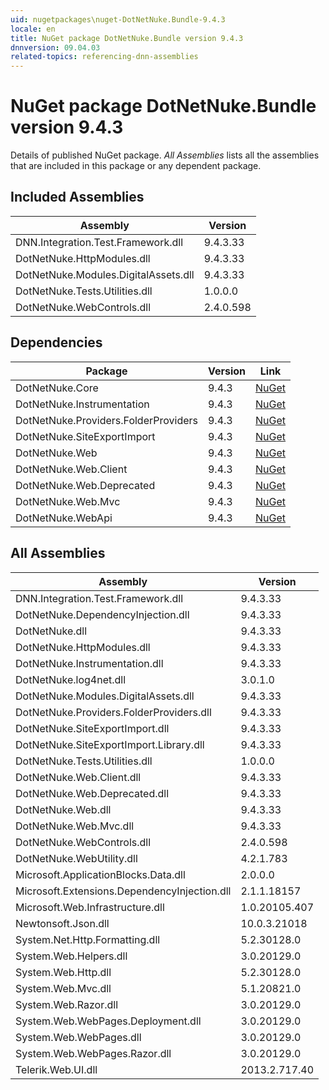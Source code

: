 ```yaml
---
uid: nugetpackages\nuget-DotNetNuke.Bundle-9.4.3
locale: en
title: NuGet package DotNetNuke.Bundle version 9.4.3
dnnversion: 09.04.03
related-topics: referencing-dnn-assemblies
---
```


# NuGet package DotNetNuke.Bundle version 9.4.3
Details of published NuGet package.
*All Assemblies* lists all the assemblies that are included in this package or any dependent package.

## Included Assemblies

|Assembly|Version|
|---|---|
|DNN.Integration.Test.Framework.dll|9.4.3.33|
|DotNetNuke.HttpModules.dll|9.4.3.33|
|DotNetNuke.Modules.DigitalAssets.dll|9.4.3.33|
|DotNetNuke.Tests.Utilities.dll|1.0.0.0|
|DotNetNuke.WebControls.dll|2.4.0.598|

## Dependencies

|Package|Version|Link|
|---|---|---|
|DotNetNuke.Core|9.4.3|[NuGet](https://www.nuget.org/packages/DotNetNuke.Core/9.4.3)|
|DotNetNuke.Instrumentation|9.4.3|[NuGet](https://www.nuget.org/packages/DotNetNuke.Instrumentation/9.4.3)|
|DotNetNuke.Providers.FolderProviders|9.4.3|[NuGet](https://www.nuget.org/packages/DotNetNuke.Providers.FolderProviders/9.4.3)|
|DotNetNuke.SiteExportImport|9.4.3|[NuGet](https://www.nuget.org/packages/DotNetNuke.SiteExportImport/9.4.3)|
|DotNetNuke.Web|9.4.3|[NuGet](https://www.nuget.org/packages/DotNetNuke.Web/9.4.3)|
|DotNetNuke.Web.Client|9.4.3|[NuGet](https://www.nuget.org/packages/DotNetNuke.Web.Client/9.4.3)|
|DotNetNuke.Web.Deprecated|9.4.3|[NuGet](https://www.nuget.org/packages/DotNetNuke.Web.Deprecated/9.4.3)|
|DotNetNuke.Web.Mvc|9.4.3|[NuGet](https://www.nuget.org/packages/DotNetNuke.Web.Mvc/9.4.3)|
|DotNetNuke.WebApi|9.4.3|[NuGet](https://www.nuget.org/packages/DotNetNuke.WebApi/9.4.3)|

## All Assemblies

|Assembly|Version|
|---|---|
|DNN.Integration.Test.Framework.dll|9.4.3.33|
|DotNetNuke.DependencyInjection.dll|9.4.3.33|
|DotNetNuke.dll|9.4.3.33|
|DotNetNuke.HttpModules.dll|9.4.3.33|
|DotNetNuke.Instrumentation.dll|9.4.3.33|
|DotNetNuke.log4net.dll|3.0.1.0|
|DotNetNuke.Modules.DigitalAssets.dll|9.4.3.33|
|DotNetNuke.Providers.FolderProviders.dll|9.4.3.33|
|DotNetNuke.SiteExportImport.dll|9.4.3.33|
|DotNetNuke.SiteExportImport.Library.dll|9.4.3.33|
|DotNetNuke.Tests.Utilities.dll|1.0.0.0|
|DotNetNuke.Web.Client.dll|9.4.3.33|
|DotNetNuke.Web.Deprecated.dll|9.4.3.33|
|DotNetNuke.Web.dll|9.4.3.33|
|DotNetNuke.Web.Mvc.dll|9.4.3.33|
|DotNetNuke.WebControls.dll|2.4.0.598|
|DotNetNuke.WebUtility.dll|4.2.1.783|
|Microsoft.ApplicationBlocks.Data.dll|2.0.0.0|
|Microsoft.Extensions.DependencyInjection.dll|2.1.1.18157|
|Microsoft.Web.Infrastructure.dll|1.0.20105.407|
|Newtonsoft.Json.dll|10.0.3.21018|
|System.Net.Http.Formatting.dll|5.2.30128.0|
|System.Web.Helpers.dll|3.0.20129.0|
|System.Web.Http.dll|5.2.30128.0|
|System.Web.Mvc.dll|5.1.20821.0|
|System.Web.Razor.dll|3.0.20129.0|
|System.Web.WebPages.Deployment.dll|3.0.20129.0|
|System.Web.WebPages.dll|3.0.20129.0|
|System.Web.WebPages.Razor.dll|3.0.20129.0|
|Telerik.Web.UI.dll|2013.2.717.40|

